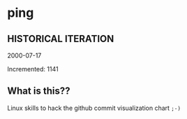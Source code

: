 # ping

## HISTORICAL ITERATION
2000-07-17

Incremented: 1141

## What is this?? 
Linux skills to hack the github commit visualization chart `;-)`
